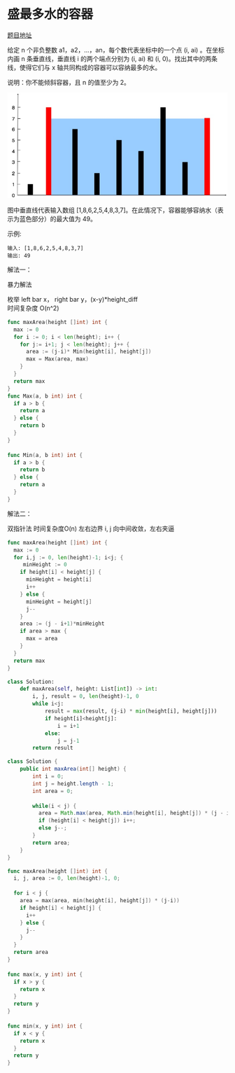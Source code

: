 # 盛最多水的容器

[题目地址](https://leetcode-cn.com/problems/container-with-most-water/)

给定 n 个非负整数 a1，a2，...，an，每个数代表坐标中的一个点 (i, ai) 。在坐标内画 n 条垂直线，垂直线 i 的两个端点分别为 (i, ai) 和 (i, 0)。找出其中的两条线，使得它们与 x 轴共同构成的容器可以容纳最多的水。

说明：你不能倾斜容器，且 n 的值至少为 2。

![question_11.jpg](./11/question_11.jpg)

图中垂直线代表输入数组 [1,8,6,2,5,4,8,3,7]。在此情况下，容器能够容纳水（表示为蓝色部分）的最大值为 49。

示例:
```
输入: [1,8,6,2,5,4,8,3,7]
输出: 49
```

解法一：

暴力解法

枚举 left bar x， right bar y，(x-y)*height_diff  
时间复杂度 O(n^2)

```go
func maxArea(height []int) int {
  max := 0
  for i := 0; i < len(height); i++ {
    for j:= i+1; j < len(height); j++ {
      area := (j-i)* Min(height[i], height[j])
      max = Max(area, max)
    }
  }
  return max
}
func Max(a, b int) int {
  if a > b {
    return a
  } else {
    return b
  }
}

func Min(a, b int) int {
  if a > b {
    return b
  } else {
    return a
  }
}
```


解法二：

双指针法
时间复杂度O(n)
左右边界 i, j 向中间收敛，左右夹逼

```go
func maxArea(height []int) int {
  max := 0
  for i,j := 0, len(height)-1; i<j; {
     minHeight := 0
    if height[i] < height[j] {
      minHeight = height[i]
      i++
    } else {
      minHeight = height[j]
      j--
    }
    area := (j - i+1)*minHeight
    if area > max {
      max = area
    }
  }
  return max
}
```

```python
class Solution:
    def maxArea(self, height: List[int]) -> int:
        i, j, result = 0, len(height)-1, 0
        while i<j:
            result = max(result, (j-i) * min(height[i], height[j]))
            if height[i]<height[j]:
                i = i+1
            else:
                j = j-1
        return result
```

```Java
class Solution {
    public int maxArea(int[] height) {
        int i = 0;
        int j = height.length - 1;
        int area = 0;

        while(i < j) {
          area = Math.max(area, Math.min(height[i], height[j]) * (j - i));
          if (height[i] < height[j]) i++;
          else j--;
        }
        return area;
    }
}
```

```go
func maxArea(height []int) int {
  i, j, area := 0, len(height)-1, 0;
  
  for i < j {
    area = max(area, min(height[i], height[j]) * (j-i))
    if height[i] < height[j] {
      i++
    } else {
      j--
    }
  }
  return area
}

func max(x, y int) int {
  if x > y {
    return x
  }
  return y
}

func min(x, y int) int {
  if x < y {
    return x
  }
  return y
}
```